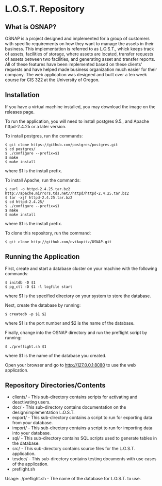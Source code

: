 # L.O.S.T. Repository

## What is OSNAP?
OSNAP is a project designed and implemented for a group of customers with specific requirements
on how they want to manage the assets in their business. This implementation is referred to as
L.O.S.T., whick keeps track of assets, facilities of storage, where assets are located, transfer
requests of assets between two facilities, and generating asset and transfer reports. All of these
features have been implemented based on these clients' requests and have helped made business
organization much easier for their company. The web application was designed and built over a ten
week course for CIS 322 at the University of Oregon.

## Installation
If you have a virtual machine installed, you may download the image on the releases page.

To run the application, you will need to install postgres 9.5., and Apache httpd-2.4.25 or a later
version.

To install postgres, run the commands:

`$ git clone https://github.com/postgres/postgres.git`  
`$ cd postgres/`  
`$ ./configure --prefix=$1`  
`$ make`  
`$ make install`  

where $1 is the install prefix.

To install Apache, run the commands:

`$ curl -o httpd-2.4.25.tar.bz2 http://apache.mirrors.tds.net//httpd/httpd-2.4.25.tar.bz2`  
`$ tar -xjf httpd-2.4.25.tar.bz2`  
`$ cd httpd-2.4.25/`  
`$ ./configure --prefix=$1`  
`$ make`  
`$ make install`  

where $1 is the install prefix.

To clone this repository, run the command:

`$ git clone http://github.com/cvikupitz/OSNAP.git`  

## Running the Application
First, create and start a database cluster on your machine with the following commands:

`$ initdb -D $1`  
`$ pg_ctl -D $1 -l logfile start`  

where $1 is the specified directory on your system to store the database.

Next, create the database by running:

`$ createdb -p $1 $2`  

where $1 is the port number and $2 is the name of the database.

Finally, change into the OSNAP directory and run the preflight script by running:

`$ ./preflight.sh $1`  

where $1 is the name of the database you created.

Open your browser and go to http://127.0.0.1:8080 to use the web application.


## Repository Directories/Contents
* clients/ - This sub-directory contains scripts for activating and deactivating users.
* doc/ - This sub-directory contains documentation on the design/implementation L.O.S.T.
* export/ - This sub-directory contains a script to run for exporting data from your database.
* import/ - This sub-directory contains a script to run for importing data into your database.
* sql/ - This sub-directory contains SQL scripts used to generate tables in the database.
* src/ - This sub-directory contains source files for the L.O.S.T. application.
* tesdoc/ - This sub-directory contains testing documents with use cases of the application.
* preflight.sh

Usage: ./preflight.sh <dbname>
<dbname> - The name of the database for L.O.S.T. to use.
